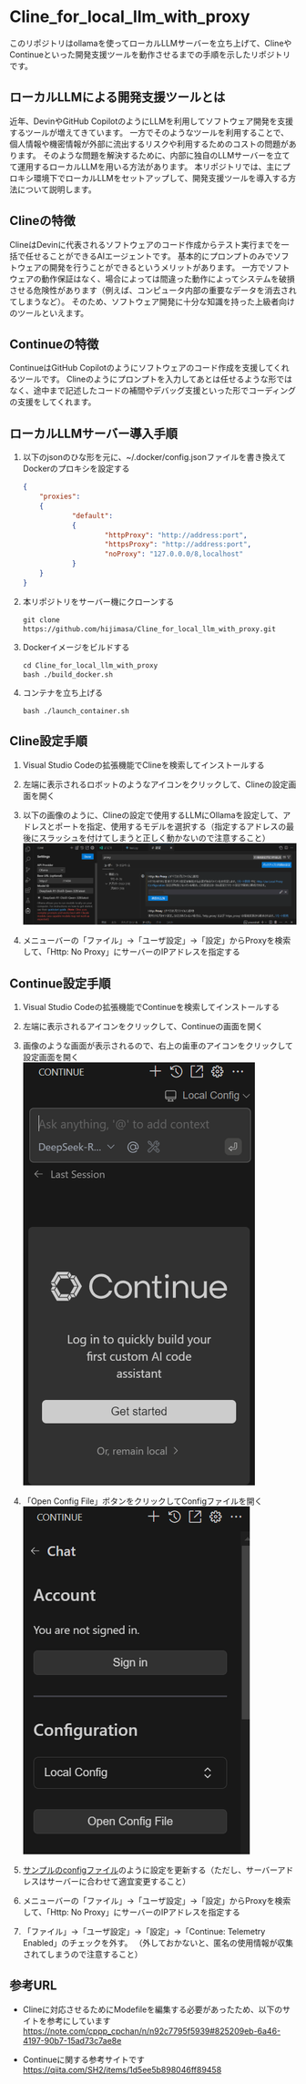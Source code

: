 # Cline_for_local_llm_with_proxy

このリポジトリはollamaを使ってローカルLLMサーバーを立ち上げて、ClineやContinueといった開発支援ツールを動作させるまでの手順を示したリポジトリです。

## ローカルLLMによる開発支援ツールとは

近年、DevinやGitHub CopilotのようにLLMを利用してソフトウェア開発を支援するツールが増えてきています。
一方でそのようなツールを利用することで、個人情報や機密情報が外部に流出するリスクや利用するためのコストの問題があります。
そのような問題を解決するために、内部に独自のLLMサーバーを立てて運用するローカルLLMを用いる方法があります。
本リポジトリでは、主にプロキシ環境下でローカルLLMをセットアップして、開発支援ツールを導入する方法について説明します。

## Clineの特徴

ClineはDevinに代表されるソフトウェアのコード作成からテスト実行までを一括で任せることができるAIエージェントです。
基本的にプロンプトのみでソフトウェアの開発を行うことができるというメリットがあります。
一方でソフトウェアの動作保証はなく、場合によっては間違った動作によってシステムを破損させる危険性があります（例えば、コンピュータ内部の重要なデータを消去されてしまうなど）。
そのため、ソフトウェア開発に十分な知識を持った上級者向けのツールといえます。

## Continueの特徴

ContinueはGitHub Copilotのようにソフトウェアのコード作成を支援してくれるツールです。
Clineのようにプロンプトを入力してあとは任せるような形ではなく、途中まで記述したコードの補間やデバッグ支援といった形でコーディングの支援をしてくれます。

## ローカルLLMサーバー導入手順

1. 以下のjsonのひな形を元に、~/.docker/config.jsonファイルを書き換えてDockerのプロキシを設定する

   ```json
   {
       "proxies":
       {
               "default":
               {
                       "httpProxy": "http://address:port",
                       "httpsProxy": "http://address:port",
                       "noProxy": "127.0.0.0/8,localhost"
               }
       }
   }
   ```

2. 本リポジトリをサーバー機にクローンする

   ```
   git clone https://github.com/hijimasa/Cline_for_local_llm_with_proxy.git
   ```

3. Dockerイメージをビルドする

   ```
   cd Cline_for_local_llm_with_proxy
   bash ./build_docker.sh
   ```

4. コンテナを立ち上げる

   ```
   bash ./launch_container.sh
   ```

## Cline設定手順

1. Visual Studio Codeの拡張機能でClineを検索してインストールする

2. 左端に表示されるロボットのようなアイコンをクリックして、Clineの設定画面を開く

3. 以下の画像のように、Clineの設定で使用するLLMにOllamaを設定して、アドレスとポートを指定、使用するモデルを選択する（指定するアドレスの最後にスラッシュを付けてしまうと正しく動かないので注意すること）
   ![Cline_setting](./figs/Cline_setting.png)

4. メニューバーの「ファイル」->「ユーザ設定」->「設定」からProxyを検索して、「Http: No Proxy」にサーバーのIPアドレスを指定する

## Continue設定手順
1. Visual Studio Codeの拡張機能でContinueを検索してインストールする

2. 左端に表示されるアイコンをクリックして、Continueの画面を開く

3. 画像のような画面が表示されるので、右上の歯車のアイコンをクリックして設定画面を開く
   ![continue_main](./figs/continue_main.png)

4. 「Open Config File」ボタンをクリックしてConfigファイルを開く
   ![continue_setting](./figs/continue_setting.png)

5. [サンプルのconfigファイル](./sample_continue_config.json)のように設定を更新する（ただし、サーバーアドレスはサーバーに合わせて適宜変更すること）

6. メニューバーの「ファイル」->「ユーザ設定」->「設定」からProxyを検索して、「Http: No Proxy」にサーバーのIPアドレスを指定する

7. 「ファイル」->「ユーザ設定」->「設定」->「Continue: Telemetry Enabled」のチェックを外す。
   （外しておかないと、匿名の使用情報が収集されてしまうので注意すること）

## 参考URL
- Clineに対応させるためにModefileを編集する必要があったため、以下のサイトを参考にしています
  https://note.com/cppp_cpchan/n/n92c7795f5939#825209eb-6a46-4197-90b7-15ad73c7ae8e

- Continueに関する参考サイトです
  https://qiita.com/SH2/items/1d5ee5b898046ff89458
